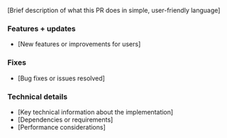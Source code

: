 [Brief description of what this PR does in simple, user-friendly language]

### Features + updates

- [New features or improvements for users]

### Fixes

- [Bug fixes or issues resolved]

### Technical details

- [Key technical information about the implementation]
- [Dependencies or requirements]
- [Performance considerations]
